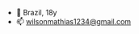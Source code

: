 - 👋 Brazil, 18y
- 📫 wilsonmathias1234@gmail.com

<!---
wilson1362/wilson1362 is a ✨ special ✨ repository because its `README.md` (this file) appears on your GitHub profile.
You can click the Preview link to take a look at your changes.
--->
